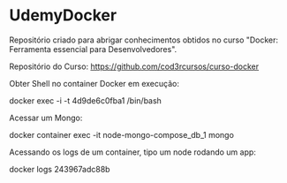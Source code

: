# UdemyDocker
Repositório criado para abrigar conhecimentos obtidos no curso "Docker: Ferramenta essencial para Desenvolvedores".

Repositório do Curso: https://github.com/cod3rcursos/curso-docker




Obter Shell no container Docker em execução:

docker exec -i -t 4d9de6c0fba1 /bin/bash

Acessar um Mongo:

docker container exec -it node-mongo-compose_db_1 mongo

Acessando os logs de um container, tipo um node rodando um app:

docker logs 243967adc88b